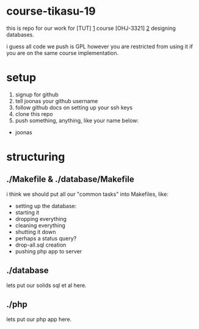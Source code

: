 course-tikasu-19
================

this is repo for our work for [TUT] [1] course [OHJ-3321] [2] designing databases.

i guess all code we push is GPL however you are restricted from using it if you are on the same course implementation.

 [1]: http://www.tut.fi
 [2]: http://www.cs.tut.fi/~tikasu/

setup
=====

 1. signup for github
 2. tell joonas your github username 
 3. follow github docs on setting up your ssh keys
 4. clone this repo
 5. push something, anything, like your name below:
   * joonas

structuring
===========

./Makefile & ./database/Makefile
----------

i think we should put all our "common tasks" into Makefiles, like: 

 * setting up the database: 
  * starting it
  * dropping everything
  * cleaning everything
  * shutting it down 
  * perhaps a status query?
 * drop-all.sql creation
 * pushing php app to server

./database
----------

lets put our solids sql et al here.

./php
----------

lets put our php app here.
